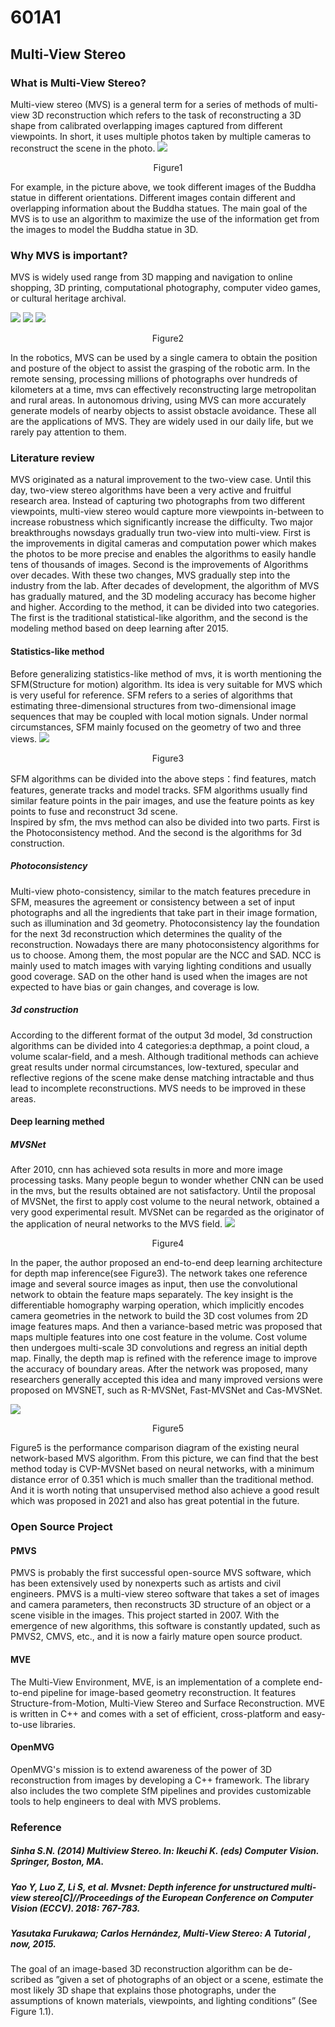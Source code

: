 # 601A1
## Multi-View Stereo
### What is Multi-View Stereo?
  Multi-view stereo (MVS) is a general term for a series of methods of multi-view 3D reconstruction which refers to the task of reconstructing a 3D shape from calibrated overlapping images captured from different viewpoints. In short, it uses multiple photos taken by multiple cameras to reconstruct the scene in the photo.
![](/images/1.png)
<p align="center">
                                                                                    Figure1
  </p>
                                                                  
  For example, in the picture above, we took different images of the Buddha statue in different orientations. Different images contain different and overlapping information about the Buddha statues. The main goal of the MVS is to use an algorithm to maximize the use of the information get from the images to model the Buddha statue in 3D. 
### Why MVS is important?
  MVS is widely used range from 3D mapping and navigation to online shopping, 3D printing, computational photography, computer video games, or cultural heritage archival.
  
  ![](/images/AR.png) ![](/images/autonomous.png) ![](/images/robots.png)
<p align="center">
                                                                                    Figure2
  </p>
   In the robotics, MVS can be used by a single camera to obtain the position and posture of the object to assist the grasping of the robotic arm. In the remote sensing, processing millions of photographs over hundreds of kilometers at a time, mvs can effectively reconstructing large metropolitan and rural areas. In autonomous driving, using MVS can more accurately generate models of nearby objects to assist obstacle avoidance. These all are the applications of MVS. They are widely used in our daily life, but we rarely pay attention to them.
   
### Literature review
  MVS originated as a natural improvement to the two-view case. Until this day, two-view stereo algorithms have been a very active and fruitful research area. Instead of capturing two photographs from two different viewpoints, multi-view stereo would capture more viewpoints in-between to increase robustness which significantly increase the difficulty. Two major breakthroughs nowsdays gradually trun two-view into multi-view. First is the improvements in digital cameras and computation power which makes the photos to be more precise and enables the algorithms to easily handle tens of thousands of images. Second is the improvements of Algorithms over decades. With these two changes, MVS gradually step into the industry from the lab.
  After decades of development, the algorithm of MVS has gradually matured, and the 3D modeling accuracy has become higher and higher. According to the method, it can be divided into two categories. The first is the traditional statistical-like algorithm, and the second is the modeling method based on deep learning after 2015.
  
#### Statistics-like method
  Before generalizing statistics-like method of mvs, it is worth mentioning the SFM(Structure for motion) algorithm. Its idea is very suitable for MVS which is very useful for reference. SFM refers to a series of algorithms that estimating three-dimensional structures from two-dimensional image sequences that may be coupled with local motion signals. Under normal circumstances, SFM mainly focused on the geometry of two and three views. 
  ![](/images/sfm.png)
<p align="center">
                                                                                    Figure3
  </p>
  
 SFM algorithms can be divided into the above steps：find features, match features, generate tracks and model tracks. SFM algorithms usually find similar feature points in the pair images, and use the feature points as key points to fuse and reconstruct 3d scene.  
 Inspired by sfm, the mvs method can also be divided into two parts. First is the Photoconsistency method. And the second is the algorithms for 3d construction.
##### Photoconsistency
 Multi-view photo-consistency, similar to the match features precedure in SFM, measures the agreement or consistency between a set of input photographs and all the ingredients that take part in their image formation, such as illumination and 3d geometry. Photoconsistency lay the foundation for the next 3d reconstruction which determines the quality of the reconstruction. Nowadays there are many photoconsistency algorithms for us to choose. Among them, the most popular are the NCC and SAD. NCC is mainly used to match images with varying lighting conditions and usually good coverage. SAD on the other hand is used when the images are not expected to have bias or gain changes, and coverage is low.
##### 3d construction
According to the different format of the output 3d model, 3d construction algorithms can be divided into 4 categories:a depthmap, a point cloud, a volume scalar-field, and a mesh.
Although traditional methods can achieve great results under normal circumstances, low-textured, specular and reflective regions of the scene make dense matching intractable and thus lead to incomplete reconstructions. MVS needs to be improved in these areas.
#### Deep learning methed
##### MVSNet
  After 2010, cnn has achieved sota results in more and more image processing tasks. Many people begun to wonder whether CNN can be used in the mvs, but the results obtained are not satisfactory. Until the proposal of MVSNet, the first to apply cost volume to the neural network, obtained a very good experimental result. MVSNet can be regarded as the originator of the application of neural networks to the MVS field.
  ![](/images/MVSNet.png)
<p align="center">
                                                                                    Figure4
  </p>
  In the paper, the author proposed an end-to-end deep learning architecture for depth map inference(see Figure3). The network takes one reference image and several source images as input, then use the convolutional network to obtain the feature maps separately. The key insight is the differentiable homography warping operation, which implicitly encodes camera geometries in the network to build the 3D cost volumes from 2D image features maps. And then a variance-based metric was proposed that maps multiple features into one cost feature in the volume. Cost volume then undergoes multi-scale 3D convolutions and regress an initial depth map. Finally, the depth map is refined with the reference image to improve the accuracy of boundary areas.
  After the network was proposed, many researchers generally accepted this idea and many improved versions were proposed on MVSNET, such as R-MVSNet, Fast-MVSNet and Cas-MVSNet. 
  
![](/images/overall.png)
<p align="center">
                                                                                    Figure5
  </p>
  Figure5 is the performance comparison diagram of the existing neural network-based MVS algorithm. From this picture, we can find that the best method today is CVP-MVSNet based on neural networks, with a minimum distance error of 0.351 which is much smaller than the traditional method. And it is worth noting that unsupervised method also achieve a good result which was proposed in 2021 and also has great potential in the future.
  
### Open Source Project
#### PMVS
  PMVS is probably the first successful open-source MVS software, which has been extensively used by nonexperts such as artists and civil engineers. PMVS is a multi-view stereo software that takes a set of images and camera parameters, then reconstructs 3D structure of an object or a scene visible in the images. This project started in 2007. With the emergence of new algorithms, this software is constantly updated, such as PMVS2, CMVS, etc., and it is now a fairly mature open source product.
#### MVE
  The Multi-View Environment, MVE, is an implementation of a complete end-to-end pipeline for image-based geometry reconstruction. It features Structure-from-Motion, Multi-View Stereo and Surface Reconstruction. MVE is written in C++ and comes with a set of efficient, cross-platform and easy-to-use libraries.
#### OpenMVG
  OpenMVG's mission is to extend awareness of the power of 3D reconstruction from images by developing a C++ framework. The library also includes the two complete SfM pipelines and provides customizable tools to help engineers to deal with MVS problems.

### Reference
##### Sinha S.N. (2014) Multiview Stereo. In: Ikeuchi K. (eds) Computer Vision. Springer, Boston, MA.
##### Yao Y, Luo Z, Li S, et al. Mvsnet: Depth inference for unstructured multi-view stereo[C]//Proceedings of the European Conference on Computer Vision (ECCV). 2018: 767-783.

##### Yasutaka Furukawa; Carlos Hernández, Multi-View Stereo: A Tutorial , now, 2015.

The goal of an image-based 3D reconstruction algorithm can be de- scribed as ”given a set of photographs of an object or a scene, estimate
the most likely 3D shape that explains those photographs, under the assumptions of known materials, viewpoints, and lighting conditions” (See Figure 1.1).
